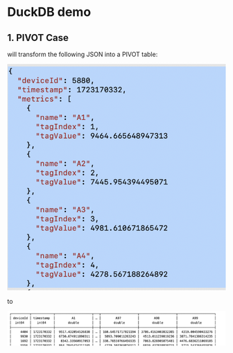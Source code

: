 # DuckDB demo

## 1. PIVOT Case

will transform the following JSON into a PIVOT table:

![Raw JSON](./images/01.raw-json.png)

to

![Pivot Table](./images/02.pivot-result.png)
